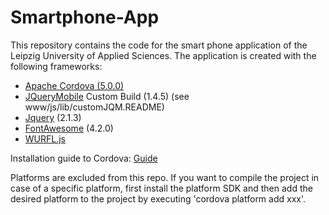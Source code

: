 Smartphone-App
==============

This repository contains the code for the smart phone application of the Leipzig University of Applied Sciences. The application is created with the following frameworks:

* [Apache Cordova (5.0.0)](http://cordova.apache.org/)
* [JQueryMobile](http://jquerymobile.com/) Custom Build (1.4.5) (see www/js/lib/customJQM.README)
* [Jquery](http://jquery.com/) (2.1.3)
* [FontAwesome](http://fortawesome.github.io/Font-Awesome/) (4.2.0)
* [WURFL.js](http://wurfl.io/)

Installation guide to Cordova: [Guide](http://cordova.apache.org/docs/en/5.0.0/guide_cli_index.md.html#The%20Command-Line%20Interface)

Platforms are excluded from this repo. If you want to compile the project in case of a specific platform, first install the platform SDK and then add the desired platform to the project by executing 'cordova platform add xxx'.
